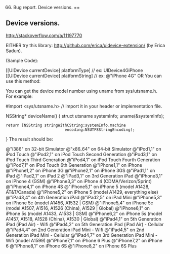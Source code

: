66. Bug report. Device versions.
==

## Device versions.

http://stackoverflow.com/a/11197770

EITHER try this library: http://github.com/erica/uidevice-extension/ (by Erica Sadun).

(Sample Code):

[[UIDevice currentDevice] platformType]   // ex: UIDevice4GiPhone
[[UIDevice currentDevice] platformString] // ex: @"iPhone 4G"
OR You can use this method:

You can get the device model number using uname from sys/utsname.h. For example:

#import <sys/utsname.h> // import it in your header or implementation file.

NSString* deviceName()
{
    struct utsname systemInfo;
    uname(&systemInfo);

    return [NSString stringWithCString:systemInfo.machine
                              encoding:NSUTF8StringEncoding];
}
The result should be:

@"i386"      on 32-bit Simulator
@"x86_64"    on 64-bit Simulator
@"iPod1,1"   on iPod Touch
@"iPod2,1"   on iPod Touch Second Generation
@"iPod3,1"   on iPod Touch Third Generation
@"iPod4,1"   on iPod Touch Fourth Generation
@"iPod7,1"   on iPod Touch 6th Generation
@"iPhone1,1" on iPhone
@"iPhone1,2" on iPhone 3G
@"iPhone2,1" on iPhone 3GS
@"iPad1,1"   on iPad
@"iPad2,1"   on iPad 2
@"iPad3,1"   on 3rd Generation iPad
@"iPhone3,1" on iPhone 4 (GSM)
@"iPhone3,3" on iPhone 4 (CDMA/Verizon/Sprint)
@"iPhone4,1" on iPhone 4S
@"iPhone5,1" on iPhone 5 (model A1428, AT&T/Canada)
@"iPhone5,2" on iPhone 5 (model A1429, everything else)
@"iPad3,4" on 4th Generation iPad
@"iPad2,5" on iPad Mini
@"iPhone5,3" on iPhone 5c (model A1456, A1532 | GSM)
@"iPhone5,4" on iPhone 5c (model A1507, A1516, A1526 (China), A1529 | Global)
@"iPhone6,1" on iPhone 5s (model A1433, A1533 | GSM)
@"iPhone6,2" on iPhone 5s (model A1457, A1518, A1528 (China), A1530 | Global)
@"iPad4,1" on 5th Generation iPad (iPad Air) - Wifi
@"iPad4,2" on 5th Generation iPad (iPad Air) - Cellular
@"iPad4,4" on 2nd Generation iPad Mini - Wifi
@"iPad4,5" on 2nd Generation iPad Mini - Cellular
@"iPad4,7" on 3rd Generation iPad Mini - Wifi (model A1599)
@"iPhone7,1" on iPhone 6 Plus
@"iPhone7,2" on iPhone 6
@"iPhone8,1" on iPhone 6S
@"iPhone8,2" on iPhone 6S Plus






